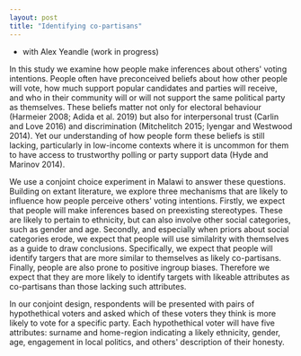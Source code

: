 ```yaml
---
layout: post
title: "Identifying co-partisans"
---
```


- with Alex Yeandle (work in progress)


In this study we examine how people make inferences about others' voting intentions. People often have preconceived beliefs about how other people will vote, how much support popular candidates and parties will receive, and who in their community will or will not support the same political party as themselves. These beliefs matter not only for electoral behaviour (Harmeier 2008; Adida et al. 2019) but also for interpersonal trust (Carlin and Love 2016) and discrimination (Mitchelitch 2015; Iyengar and Westwood 2014). Yet our understanding of how people form these beliefs is still lacking, particularly in low-income contexts where it is uncommon for them to have access to trustworthy polling or party support data (Hyde and Marinov 2014). 

We use a conjoint choice experiment in Malawi to answer these questions. Building on extant literature, we explore three mechanisms that are likely to influence how people perceive others' voting intentions. Firstly, we expect that people will make inferences based on preexisting stereotypes. These are likely to pertain to ethnicity, but can also involve other social categories, such as gender and age. Secondly, and especially when priors about social categories erode, we expect that people will use similalrity with themselves as a guide to draw conclusions. Specifically, we expect that people will identify targers that are more similar to themselves as likely co-partisans. Finally, people are also prone to positive ingroup biases. Therefore we expect that they are more likely to identify targets with likeable attributes as co-partisans than those lacking such attributes. 

In our conjoint design, respondents will be presented with pairs of hypothethical voters and asked which of these voters they think is more likely to vote for a specific party. Each hypothethical voter will have five attributes: surname and home-region indicating a likely ethnicity, gender, age, engagement in local politics, and others' description of their honesty. 

